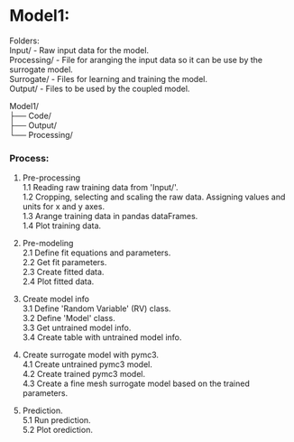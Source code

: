 # Model1:

Folders:<br>
Input/ - Raw input data for the model.<br>
Processing/ - File for aranging the input data so it can be use by the surrogate model.<br>
Surrogate/ - Files for learning and training the model.<br>
Output/ - Files to be used by the coupled model.<br>

Model1/<br>
├── Code/<br>
├── Output/<br>
└── Processing/<br>

### Process:
1. Pre-processing<br>
1.1 Reading raw training data from 'Input/'.<br>
1.2 Cropping, selecting and scaling the raw data. Assigning values and units for x 			and y axes.<br>
1.3 Arange training data in pandas dataFrames.<br>
1.4 Plot training data.<br>

2. Pre-modeling<br>
2.1 Define fit equations and parameters.<br>
2.2 Get fit parameters.<br>
2.3 Create fitted data.<br>
2.4 Plot fitted data.<br>

3. Create model info<br>
3.1 Define 'Random Variable' (RV) class.<br>
3.2 Define 'Model' class.<br>
3.3 Get untrained model info.<br>
3.4 Create table with untrained model info.<br>

4. Create surrogate model with pymc3.<br>
4.1 Create untrained pymc3 model.<br>
4.2 Create trained pymc3 model.<br>
4.3 Create a fine mesh surrogate model based on the trained parameters.<br>

5. Prediction.<br>
5.1 Run prediction.<br>
5.2 Plot orediction.<br>


